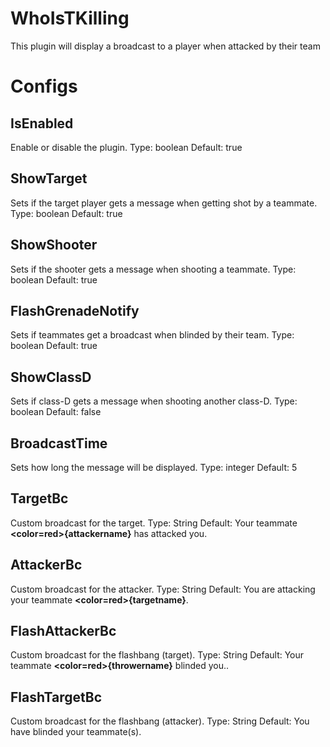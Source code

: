 # WhoIsTKilling
This plugin will display a broadcast to a player when attacked by their team

# Configs
        
  ## **IsEnabled**
   Enable or disable the plugin.
   Type: boolean
   Default: true

  ## **ShowTarget**
   Sets if the target player gets a message when getting shot by a teammate.
   Type: boolean
   Default: true

  ## **ShowShooter**
   Sets if the shooter gets a message when shooting a teammate.
   Type: boolean
   Default: true

  ## **FlashGrenadeNotify**
   Sets if teammates get a broadcast when blinded by their team.
   Type: boolean
   Default: true
   
  ## **ShowClassD**
   Sets if class-D gets a message when shooting another class-D.
   Type: boolean
   Default: false
   
  ## **BroadcastTime**
   Sets how long the message will be displayed.
   Type: integer
   Default: 5

  ## **TargetBc**
   Custom broadcast for the target.
   Type: String
   Default: Your teammate <b><color=red>{attackername}</color></b> has attacked you.
   
  ## **AttackerBc**
   Custom broadcast for the attacker.
   Type: String
   Default: You are attacking your teammate <b><color=red>{targetname}</color></b>.
   
   ## **FlashAttackerBc**
   Custom broadcast for the flashbang (target).
   Type: String
   Default: Your teammate <b><color=red>{throwername}</color></b> blinded you..
   
  ## **FlashTargetBc**
   Custom broadcast for the flashbang (attacker).
   Type: String
   Default: You have blinded your teammate(s).
